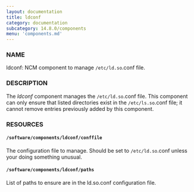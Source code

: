 ```yaml
---
layout: documentation
title: ldconf
category: documentation
subcategory: 14.8.0/components
menu: 'components.md'
---
```

### NAME

ldconf: NCM component to manage `/etc/ld.so`.conf file.

### DESCRIPTION

The _ldconf_ component manages the `/etc/ld.so`.conf file.  This
component can only ensure that listed directories exist in the
`/etc/ls.so`.conf file; it cannot remove entries previously added by
this component.

### RESOURCES

#### `/software/components/ldconf/conffile`

The configuration file to manage.  Should be set to `/etc/ld.so`.conf
unless your doing something unusual. 

#### `/software/components/ldconf/paths`

List of paths to ensure are in the ld.so.conf configuration file. 
